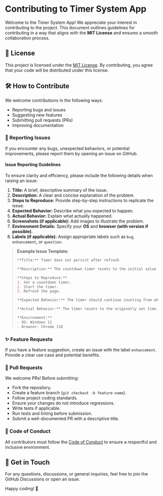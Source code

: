 # Contributing to Timer System App

Welcome to the Timer System App! We appreciate your interest in contributing to the project. This document outlines guidelines for contributing in a way that aligns with the **MIT License** and ensures a smooth collaboration process.

## 📜 License
This project is licensed under the [MIT License](LICENSE.md). By contributing, you agree that your code will be distributed under this license.

## 🛠 How to Contribute
We welcome contributions in the following ways:
- Reporting bugs and issues
- Suggesting new features
- Submitting pull requests (PRs)
- Improving documentation

### 🐛 Reporting Issues
If you encounter any bugs, unexpected behaviors, or potential improvements, please report them by opening an issue on GitHub.

#### Issue Reporting Guidelines
To ensure clarity and efficiency, please include the following details when raising an issue:
1. **Title:** A brief, descriptive summary of the issue.
2. **Description:** A clear and concise explanation of the problem.
3. **Steps to Reproduce:** Provide step-by-step instructions to replicate the issue.
4. **Expected Behavior:** Describe what you expected to happen.
5. **Actual Behavior:** Explain what actually happened.
6. **Screenshots (if applicable):** Add images to illustrate the problem.
7. **Environment Details:** Specify your **OS** and **browser (with version if possible)**.
8. **Labels (if applicable):** Assign appropriate labels such as `bug`, `enhancement`, or `question`.

> **Example Issue Template:**
> ```markdown
> **Title:** Timer does not persist after refresh
> 
> **Description:** The countdown timer resets to the initial value instead of persisting the remaining time.
> 
> **Steps to Reproduce:**
> 1. Set a countdown timer.
> 2. Start the timer.
> 3. Refresh the page.
> 
> **Expected Behavior:** The timer should continue counting from where it left off.
> 
> **Actual Behavior:** The timer resets to the originally set time.
> 
> **Environment:**
> - OS: Windows 11
> - Browser: Chrome 110
> ```

### ✨ Feature Requests
If you have a feature suggestion, create an issue with the label `enhancement`. Provide a clear use case and potential benefits.

### 🔄 Pull Requests
We welcome PRs! Before submitting:
- Fork the repository.
- Create a feature branch (`git checkout -b feature-name`).
- Follow project coding standards.
- Ensure your changes do not introduce regressions.
- Write tests if applicable.
- Run tests and linting before submission.
- Submit a well-documented PR with a descriptive title.

### 📝 Code of Conduct
All contributors must follow the [Code of Conduct](CODE_OF_CONDUCT.md) to ensure a respectful and inclusive environment.

## 🙌 Get in Touch
For any questions, discussions, or general inquiries, feel free to join the GitHub Discussions or open an issue.

Happy coding! 🚀

